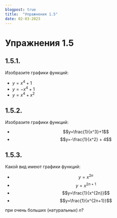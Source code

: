```yaml
---
blogpost: true
title:  "Упражнения 1.5"
date: 02-03-2023
---
```

# Упражнения 1.5

## 1.5.1.
Изобразите графики функций:

* $y=x^4 + 1$
* $y=-x^4 + 1$
* $y = x^4 + x^2$

## 1.5.2.
Изобразите графики функций:

* $$y=\frac{1}{x^3}+1$$
* $$y=-\frac{1}{x^2} + 4$$

## 1.5.3.
Какой вид имеют графики функций:

* $$y=x^{2n}$$
* $$y=x^{2n+1}$$
* $$y=\frac{1}{x^{2n}}$$
* $$y=\frac{1}{x^{2n+1}}$$

при очень больших (натуральных) $n$?